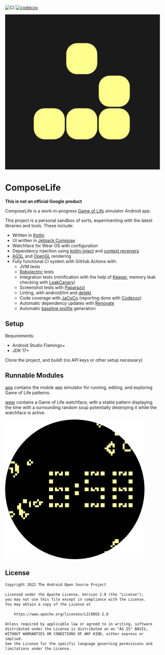 ![CI](https://github.com/alexvanyo/composelife/actions/workflows/ci.yml/badge.svg)
[![codecov](https://codecov.io/gh/alexvanyo/composelife/branch/main/graph/badge.svg?token=z7yP8Z8xqC)](https://codecov.io/gh/alexvanyo/composelife)

![Icon](app/src/androidMain/ic_launcher-playstore.png)

# ComposeLife

**This is not an official Google product**

ComposeLife is a
work-in-progress [Game of Life](https://en.wikipedia.org/wiki/Conway%27s_Game_of_Life) simulator
Android app.

This project is a personal sandbox of sorts, experimenting with the latest libraries and tools.
These include:

- Written in [Kotlin](https://kotlinlang.org/)
- UI written in [Jetpack Compose](https://developer.android.com/jetpack/compose)
- Watchface for Wear OS with configuration
- Dependency injection using [kotlin-inject](https://github.com/evant/kotlin-inject) and [context receivers](https://github.com/Kotlin/KEEP/blob/master/proposals/context-receivers.md)
- [AGSL](https://developer.android.com/develop/ui/views/graphics/agsl) and [OpenGL](https://developer.android.com/develop/ui/views/graphics/opengl/about-opengl) rendering
- Fully functional CI system with GitHub Actions with:
    - JVM tests
    - [Robolectric](http://robolectric.org/) tests
    - Integration tests (minification with the help of [Keeper](https://slackhq.github.io/keeper/), memory leak checking with [LeakCanary](https://square.github.io/leakcanary/))
    - Screenshot tests with [Paparazzi](https://cashapp.github.io/paparazzi/)
    - Linting, with android/lint and [detekt](https://detekt.dev/)
    - Code coverage with [JaCoCo](https://github.com/jacoco/jacoco) (reporting done with [Codecov](https://about.codecov.io/))
    - Automatic dependency updates with [Renovate](https://docs.renovatebot.com/)
    - Automatic [baseline profile](https://developer.android.com/topic/performance/baselineprofiles) generation

## Setup

Requirements:

- Android Studio Flamingo+
- JDK 17+

Clone the project, and build! (no API keys or other setup necessary)

## Runnable Modules

[app](app) contains the mobile app simulator for running, editing, and exploring Game of Life
patterns.

[wear](wear) contains a Game of Life watchface, with a stable pattern displaying the time with a
surrounding random soup potentially destroying it while the watchface is active.

![Round Watchface](resources-wear/src/androidMain/res/drawable-nodpi/watchface_round.png)

## License

```
Copyright 2022 The Android Open Source Project

Licensed under the Apache License, Version 2.0 (the "License");
you may not use this file except in compliance with the License.
You may obtain a copy of the License at

    https://www.apache.org/licenses/LICENSE-2.0

Unless required by applicable law or agreed to in writing, software
distributed under the License is distributed on an "AS IS" BASIS,
WITHOUT WARRANTIES OR CONDITIONS OF ANY KIND, either express or implied.
See the License for the specific language governing permissions and
limitations under the License.
```
